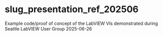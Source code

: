 # slug_presentation_ref_202506
Example code/proof of concept of the LabVIEW VIs demonstrated during Seattle LabVIEW User Group 2025-06-26
